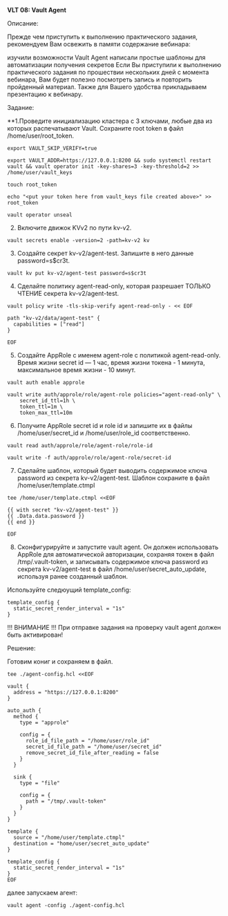 **VLT 08: Vault Agent**

Описание:

Прежде чем приступить к выполнению практического задания, рекомендуем Вам освежить в памяти содержание вебинара:

изучили возможности Vault Agent
написали простые шаблоны для автоматизации получения секретов
Если Вы приступили к выполнению практического задания по прошествии нескольких дней с момента вебинара, Вам будет полезно посмотреть запись и повторить пройденный материал. Также для Вашего удобства прикладываем презентацию к вебинару.

Задание:

**1.Проведите инициализацию кластера с 3 ключами, любые два из которых распечатывают Vault. Сохраните root token в файл /home/user/root_token.

`export VAULT_SKIP_VERIFY=true`

`export VAULT_ADDR=https://127.0.0.1:8200 && sudo systemctl restart vault && vault operator init -key-shares=3 -key-threshold=2 >> /home/user/vault_keys`

`touch root_token`

`echo "<put your token here from vault_keys file created above>" >> root_token`

`vault operator unseal`


2. Включите движок KVv2 по пути kv-v2.

`vault secrets enable -version=2 -path=kv-v2 kv`


3. Создайте секрет kv-v2/agent-test. Запишите в него данные password=s$cr3t.

`vault kv put kv-v2/agent-test password=s$cr3t`


4. Сделайте политику agent-read-only, которая разрешает ТОЛЬКО ЧТЕНИЕ секрета kv-v2/agent-test.

```
vault policy write -tls-skip-verify agent-read-only - << EOF

path "kv-v2/data/agent-test" {
  capabilities = ["read"]
}

EOF
```

5. Создайте AppRole с именем agent-role c политикой agent-read-only. Время жизни secret id — 1 час, время жизни токена - 1 минута, максимальное время жизни - 10 минут.

```
vault auth enable approle

vault write auth/approle/role/agent-role policies="agent-read-only" \
    secret_id_ttl=1h \
    token_ttl=1m \
    token_max_ttl=10m
```

6. Получите AppRole secret id и role id и запишите их в файлы /home/user/secret_id и /home/user/role_id соответственно.

`vault read auth/approle/role/agent-role/role-id`

`vault write -f auth/approle/role/agent-role/secret-id`


7. Сделайте шаблон, который будет выводить содержимое ключа password из секрета kv-v2/agent-test. Шаблон сохраните в файл /home/user/template.ctmpl

```
tee /home/user/template.ctmpl <<EOF

{{ with secret "kv-v2/agent-test" }}
{{ .Data.data.password }}
{{ end }}

EOF
```

8. Сконфигурируйте и запустите vault agent. Он должен использовать AppRole для автоматической авторизации, сохраняя токен в файл /tmp/.vault-token, и записывать содержимое ключа password из секрета kv-v2/agent-test в файл /home/user/secret_auto_update, используя ранее созданный шаблон.

Используйте следюущий template_config:
```
template_config {
  static_secret_render_interval = "1s"
}
```
!!! ВНИМАНИЕ !!! При отправке задания на проверку vault agent должен быть активирован!

Решение:

Готовим кониг и сохраняем в файл.
```
tee ./agent-config.hcl <<EOF

vault {
  address = "https://127.0.0.1:8200"
}

auto_auth {
  method {
    type = "approle"

    config = {
      role_id_file_path = "/home/user/role_id"
      secret_id_file_path = "/home/user/secret_id"
      remove_secret_id_file_after_reading = false
    }
  }

  sink {
    type = "file"

    config = {
      path = "/tmp/.vault-token"
    }
  }
}

template {
  source = "/home/user/template.ctmpl"
  destination = "home/user/secret_auto_update"
}

template_config {
  static_secret_render_interval = "1s"
}
EOF

```
далее запускаем агент:

`vault agent -config ./agent-config.hcl`